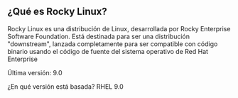 ## ¿Qué es Rocky Linux?

Rocky Linux es una distribución de Linux, desarrollada por Rocky Enterprise Software Foundation. Está destinada para ser una distribución "downstream", lanzada completamente para ser compatible con código binario usando el código de fuente del sistema operativo de Red Hat Enterprise

Última versión: 9.0

¿En qué versión está basada?
 RHEL 9.0
